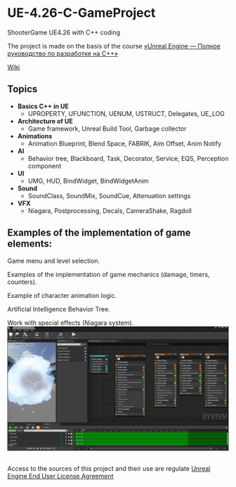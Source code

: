 # UE-4.26-C-GameProject
ShooterGame UE4.26 with C++ coding

The project is made on the basis of the course [«Unreal Engine — Полное руководство по разработке на С++»](https://www.udemy.com/course/unrealengine/)
  
[Wiki](https://lifeexe-art.gitbook.io/unreal-engine-c-course/)
## Topics
  - **Basics C++ in UE**
    - UPROPERTY, UFUNCTION, UENUM, USTRUCT, Delegates, UE_LOG
  - **Architecture of UE**
    - Game framework, Unreal Build Tool, Garbage collector
  - **Animations**
    - Animation Blueprint, Blend Space, FABRIK, Aim Offset, Anim Notify
  - **AI**
    - Behavior tree, Blackboard, Task, Decorator, Service, EQS, Perception component
  - **UI**
    - UMG, HUD, BindWidget, BindWidgetAnim
  - **Sound**
    - SoundClass, SoundMix, SoundCue, Attenuation settings
  - **VFX**
    - Niagara, Postprocessing, Decals, CameraShake, Ragdoll

## Examples of the implementation of game elements:

Game menu and level selection.

Examples of the implementation of game mechanics (damage, timers, counters).

Example of character animation logic.

Artificial Intelligence Behavior Tree.

Work with special effects (Niagara system).
![Work with special effects (Niagara system).](https://github.com/Kirill-Geskin/IMG/blob/main/2022-07-26%20(9).png)


##
Access to the sources of this project and their use are regulate [Unreal Engine End User License Agreement](https://www.unrealengine.com/eula)
